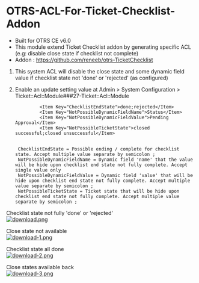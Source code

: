 # OTRS-ACL-For-Ticket-Checklist-Addon  
- Built for OTRS CE v6.0  
- This module extend Ticket Checklist addon by generating specific ACL (e.g: disable close state if checklist not complete)  
- Addon : https://github.com/reneeb/otrs-TicketChecklist  

1. This system ACL will disable the close state and some dynamic field value if checklist state not 'done' or 'rejected' (as configured) 

2. Enable an update setting value at Admin > System Configuration > Ticket::Acl::Module###27-Ticket::Acl::Module   

        		<Item Key="ChecklistEndState">done;rejected</Item>
				<Item Key="NotPossibleDynamicFieldName">Status</Item>  
				<Item Key="NotPossibleDynamicFieldValue">Pending Approval</Item>  
				<Item Key="NotPossibleTicketState">closed successful;closed unsuccessful</Item>  


		ChecklistEndState = Possible ending / complete for checklist state. Accept multiple value separate by semicolon ;  
		NotPossibleDynamicFieldName = Dynamic field 'name' that the value will be hide upon checklist end state not fully complete. Accept single value only  
		NotPossibleDynamicFieldValue = Dynamic field 'value' that will be hide upon checklist end state not fully complete. Accept multiple value separate by semicolon ;  
		NotPossibleTicketState = Ticket state that will be hide upon checklist end state not fully complete. Accept multiple value separate by semicolon ;  
				
 
Checklist state not fully 'done' or 'rejected'  
[![download.png](https://i.postimg.cc/m2L3zqMr/download.png)](https://postimg.cc/5jrQDssc)  


Close state not available  
[![download-1.png](https://i.postimg.cc/JnCZ1dMM/download-1.png)](https://postimg.cc/jWvLccDF)  


Checklist state all done  
[![download-2.png](https://i.postimg.cc/7Y56WnrV/download-2.png)](https://postimg.cc/gnPmwRJX)  


Close states available back  
[![download-3.png](https://i.postimg.cc/ZRYYFrL6/download-3.png)](https://postimg.cc/67SNB4gQ)  
